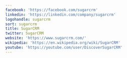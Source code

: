 ```yaml
---
facebook: 'https://facebook.com/sugarcrm'
linkedin: 'https://linkedin.com/company/sugarcrm'
logohandle: sugarcrm
sort: sugarcrm
title: SugarCRM
twitter: SugarCRM
website: 'https://www.sugarcrm.com/'
wikipedia: 'https://en.wikipedia.org/wiki/SugarCRM'
youtube: 'https://youtube.com/user/DiscoverSugarCRM'
---
```

